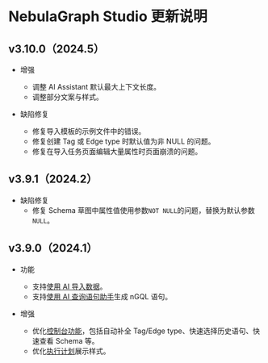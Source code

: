 # NebulaGraph Studio 更新说明

## v3.10.0（2024.5）

- 增强
  - 调整 AI Assistant 默认最大上下文长度。
  - 调整部分文案与样式。

- 缺陷修复
  - 修复导入模板的示例文件中的错误。
  - 修复创建 Tag 或 Edge type 时默认值为非 NULL 的问题。
  - 修复在导入任务页面编辑大量属性时页面崩溃的问题。

## v3.9.1（2024.2）

- 缺陷修复
  - 修复 Schema 草图中属性值使用参数`NOT NULL`的问题，替换为默认参数`NULL`。

## v3.9.0（2024.1）

- 功能
  - 支持[使用 AI 导入数据](../../nebula-studio/quick-start/st-ug-import-data.md)。
  - 支持[使用 AI 查询语句助手](../../nebula-studio/quick-start/st-ug-console.md)生成 nGQL 语句。

- 增强
  - 优化[控制台功能](../../nebula-studio/quick-start/st-ug-console.md)，包括自动补全 Tag/Edge type、快速选择历史语句、快速查看 Schema 等。
  - 优化[执行计划](../../nebula-studio/quick-start/st-ug-console.md)展示样式。